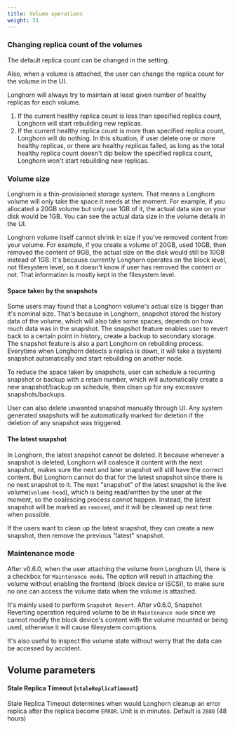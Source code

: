 ```yaml
---
title: Volume operations
weight: 51
---
```


### Changing replica count of the volumes

The default replica count can be changed in the setting.

Also, when a volume is attached, the user can change the replica count for the volume in the UI.

Longhorn will always try to maintain at least given number of healthy replicas for each volume.
1. If the current healthy replica count is less than specified replica count, Longhorn will start rebuilding new replicas.
2. If the current healthy replica count is more than specified replica count, Longhorn will do nothing. In this situation, if user delete one or more healthy replicas, or there are healthy replicas failed, as long as the total healthy replica count doesn't dip below the specified replica count, Longhorn won't start rebuilding new replicas.

### Volume size

Longhorn is a thin-provisioned storage system. That means a Longhorn volume will only take the space it needs at the moment. For example, if you allocated a 20GB volume but only use 1GB of it, the actual data size on your disk would be 1GB. You can see the actual data size in the volume details in the UI.

Longhorn volume itself cannot shrink in size if you've removed content from your volume. For example, if you create a volume of 20GB, used 10GB, then removed the content of 9GB, the actual size on the disk would still be 10GB instead of 1GB. It's because currently Longhorn operates on the block level, not filesystem level, so it doesn't know if user has removed the content or not. That information is mostly kept in the filesystem level.

#### Space taken by the snapshots

Some users may found that a Longhorn volume's actual size is bigger than it's nominal size. That's because in Longhorn, snapshot stored the history data of the volume, which will also take some spaces, depends on how much data was in the snapshot. The snapshot feature enables user to revert back to a certain point in history, create a backup to secondary storage. The snapshot feature is also a part Longhorn on rebuilding process. Everytime when Longhorn detects a replica is down, it will take a (system) snapshot automatically and start rebuilding on another node.

To reduce the space taken by snapshots, user can schedule a recurring snapshot or backup with a retain number, which will 
automatically create a new snapshot/backup on schedule, then clean up for any excessive snapshots/backups.

User can also delete unwanted snapshot manually through UI. Any system generated snapshots will be automatically marked for deletion if the deletion of any snapshot was triggered.

#### The latest snapshot

In Longhorn, the latest snapshot cannot be deleted. It because whenever a snapshot is deleted, Longhorn will coalesce it content with the next snapshot, makes sure the next and later snapshot will still have the correct content. But Longhorn cannot do that for the latest snapshot since there is no next snapshot to it. The next "snapshot" of the latest snapshot is the live volume(`volume-head`), which is being read/written by the user at the moment, so the coalescing process cannot happen. Instead, the latest snapshot will be marked as `removed`, and it will be cleaned up next time when possible.

If the users want to clean up the latest snapshot, they can create a new snapshot, then remove the previous "latest" snapshot. 

### Maintenance mode

After v0.6.0, when the user attaching the volume from Longhorn UI, there is a checkbox for `Maintenance mode`. The option will result in attaching the volume without enabling the frontend (block device or iSCSI), to make sure no one can access the volume data when the volume is attached.

It's mainly used to perform `Snapshot Revert`. After v0.6.0, Snapshot Reverting operation required volume to be in `Maintenance mode` since we cannot modify the block device's content with the volume mounted or being used, otherwise it will cause filesystem corruptions. 

It's also useful to inspect the volume state without worry that the data can be accessed by accident.

## Volume parameters
#### Stale Replica Timeout (`staleReplicaTimeout`)
Stale Replica Timeout determines when would Longhorn cleanup an error replica after the replica become `ERROR`. Unit is in minutes. Default is `2880` (48 hours)
